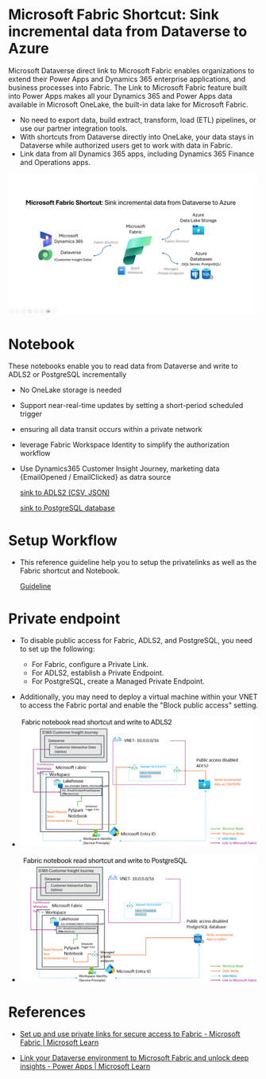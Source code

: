 
# Microsoft Fabric Shortcut: Sink incremental data from Dataverse to Azure
Microsoft Dataverse direct link to Microsoft Fabric enables organizations to extend their Power Apps and Dynamics 365 enterprise applications, and business processes into Fabric. The Link to Microsoft Fabric feature built into Power Apps makes all your Dynamics 365 and Power Apps data available in Microsoft OneLake, the built-in data lake for Microsoft Fabric.

- No need to export data, build extract, transform, load (ETL) pipelines, or use our partner integration tools.
- With shortcuts from Dataverse directly into OneLake, your data stays in Dataverse while authorized users get to work with data in Fabric.
- Link data from all Dynamics 365 apps, including Dynamics 365 Finance and Operations apps.

![story](/fabric_arch_diagram.png)


# Notebook
These notebooks enable you to read data from Dataverse and write to ADLS2 or PostgreSQL incrementally
- No OneLake storage is needed
- Support near-real-time updates by setting a short-period scheduled trigger
- ensuring all data transit occurs within a private network
- leverage Fabric Workspace Identity to simplify the authorization workflow
- Use Dynamics365 Customer Insight Journey, marketing data {EmailOpened / EmailClicked} as datra source
 
  [sink to ADLS2 (CSV, JSON)](/writedata_ADLS2)

  [sink to PostgreSQL database](/writedata_PostgreSQL)

# Setup Workflow
- This reference guideline help you to setup the privatelinks as well as the Fabric shortcut and Notebook.

  [Guideline](/fabric_notebook_workflow.pdf)

# Private endpoint
- To disable public access for Fabric, ADLS2, and PostgreSQL, you need to set up the following:
    - For Fabric, configure a Private Link.
    - For ADLS2, establish a Private Endpoint.
    - For PostgreSQL, create a Managed Private Endpoint.
- Additionally, you may need to deploy a virtual machine within your VNET to access the Fabric portal and enable the "Block public access" setting.

- ![Networking Diagram for ADLS2](/privatelink_adls2.png)

- ![Networking Diagram for PostgreSQL](/privatelink_postgresql.png)

# References
 - [Set up and use private links for secure access to Fabric - Microsoft Fabric | Microsoft Learn](https://learn.microsoft.com/en-us/fabric/security/security-private-links-use#step-5-create-a-private-endpoint)

 - [Link your Dataverse environment to Microsoft Fabric and unlock deep insights - Power Apps | Microsoft Learn](https://learn.microsoft.com/en-us/power-apps/maker/data-platform/azure-synapse-link-view-in-fabric#create-a-connection-to-your-dataverse-environment)